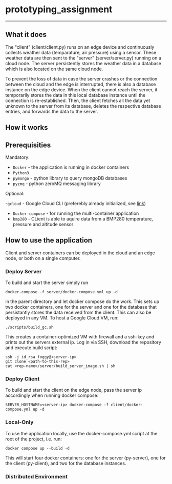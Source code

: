 # prototyping_assignment
---
## What it does

The "client" (client/client.py) runs on an edge device and continuously collects weather data (temparature, air pressure)
using a sensor. These weather data are then sent to the "server" (server/server.py) running on a cloud node. The server
persistently stores the weather data in a database which is also located on the same cloud node.

To prevent the loss of data in case the server crashes or the connection between the cloud and the edge is interrupted,
there is also a database instance on the edge device. When the client cannot reach the server, it temporarily stores
the data in this local database instance until the connection is re-established. Then, the client fetches all the data
yet unknown to the server from its database, deletes the respective database entries, and forwards the data to the server.

## How it works
## Prerequisities

Mandatory:

 - `Docker` - the application is running in docker containers
 - `Python3`
 - `pymongo` - python library to query mongoDB databases
 - `pyzmq` - python zeroMQ messaging library

Optional:

 -`gcloud` - Google Cloud CLI (preferebly already initialized, see [link](https://cloud.google.com/sdk/docs/initializing))
 - `Docker-compose` - for running the multi-container application
 - `bmp280` - CLient is able to aquire data from a BMP280 temperature, pressure and altitude sensor
## How to use the application
Client and server containers can be deployed in the cloud and an edge node, or both on a single computer.

### Deploy Server
To build and start the server simply run 
```
docker-compose -f server/docker-compose.yml up -d
```
in the parent directory and let docker compose do the work. This sets up two docker containers, one for the server and one for the database that persistantly stores the data received from the client.
This can also be deployed in any VM. To host a Google Cloud VM, run:
```
./scripts/build_gc.sh
```
This creates a container-optimized VM with firewall and a ssh-key and prints out the servers external ip. Log in via SSH, download the repository and execute build script:
```
ssh -i id_rsa foggy@<server-ip>
git clone <path-to-this-rep>
cat <rep-name>/server/build_server_image.sh | sh
```

### Deploy Client
To build and start the client on the edge node, pass the server ip accordingly when running docker compose:
```
SERVER_HOSTNAME=<server-ip> docker-compose -f client/docker-compose.yml up -d
```

### Local-Only

To use the application locally, use the docker-compose.yml script at the root of the project, i.e. run:
```
docker compose up --build -d
```

This will start four docker containers: one for the server (py-server), one for the client (py-client), and two for the
database instances.

### Distributed Environment

